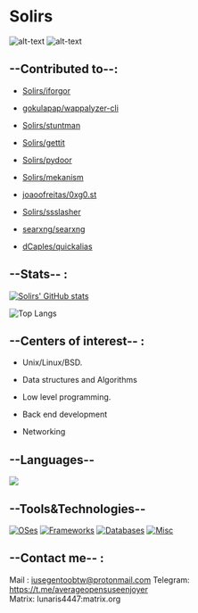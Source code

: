 # Solirs

![alt-text](https://img.shields.io/badge/OSes-OpenSUSE%20Tumbleweed%20&%20Debian-informational?&style=for-the-badge&color=purple) ![alt-text](https://img.shields.io/badge/Text_Editor-VSCodium-informational?&style=for-the-badge&color=darkblue)

## --Contributed to--:

- [Solirs/iforgor](https://github.com/Solirs/iforgor)

- [gokulapap/wappalyzer-cli](https://github.com/gokulapap/wappalyzer-cli)

- [Solirs/stuntman](https://github.com/Solirs/stuntman)

- [Solirs/gettit](https://github.com/Solirs/Gettit-Reddit-Video-Downloader)

- [Solirs/pydoor](https://github.com/Solirs/pydoor)

- [Solirs/mekanism](https://github.com/Solirs/mekanism)

- [joaoofreitas/0xg0.st](https://github.com/joaoofreitas/0xg0.st)

- [Solirs/ssslasher](https://github.com/Solirs/ssslasher)

- [searxng/searxng](https://github.com/searxng/searxng)

- [dCaples/quickalias](https://github.com/dCaples/quickalias)

## --Stats-- :

[![Solirs' GitHub stats](https://github-readme-stats.vercel.app/api?username=Solirs&theme=radical&count_private=true)](https://github.com/anuraghazra/github-readme-stats)

![Top Langs](https://github-readme-stats.vercel.app/api/top-langs/?username=Solirs&layout=compact&theme=radical)

## --Centers of interest-- :

- Unix/Linux/BSD.

- Data structures and Algorithms

- Low level programming.

- Back end development

- Networking


## --Languages--

[![](https://skillicons.dev/icons?i=c,py,java,go)](https://skillicons.dev)

## --Tools&Technologies--

[![OSes](https://skillicons.dev/icons?i=linux,bsd)](https://skillicons.dev)
[![Frameworks](https://skillicons.dev/icons?i=flask,spring)](https://skillicons.dev)
[![Databases](https://skillicons.dev/icons?i=sqlite,mysql)](https://skillicons.dev)
[![Misc](https://skillicons.dev/icons?i=vscode,docker,md,maven,qt)](https://skillicons.dev)


## --Contact me-- : 

Mail : iusegentoobtw@protonmail.com 
Telegram: https://t.me/averageopensuseenjoyer  
Matrix: lunaris4447:matrix.org  

